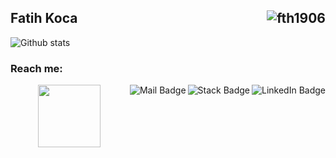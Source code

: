 ## Fatih Koca <img align="right" src= "https://visitor-badge.laobi.icu/badge?page_id=fth1906.fth1906" alt="fth1906" /> 

![Github stats](https://github-readme-stats.vercel.app/api?username=fth1906&theme=dark&show_icons=true&count_private=true)

### Reach me:

  <a href="https://www.linkedin.com/in/fatih-koca-64162915a/">
    <img align="right" src="https://i.hizliresim.com/cgzhbqe.png" alt="LinkedIn Badge"/>
  </a>
  <a href="https://stackoverflow.com/users/13115552/fatih-koca"target="_blank">
    <img align="right" src="https://i.hizliresim.com/8ghu4j1.png" alt="Stack Badge"/>
  </a>
  <a href="mailto:fatihkoca.19@gmail.com">
    <img align="right" src="https://i.hizliresim.com/pqh1ofc.png" alt="Mail Badge"/>
  </a>

  

<div id="center" align="center">
  <img src="https://thumbs.gfycat.com/TenseCompetentAsiaticlesserfreshwaterclam-max-1mb.gif" width="100"/>
</div>


